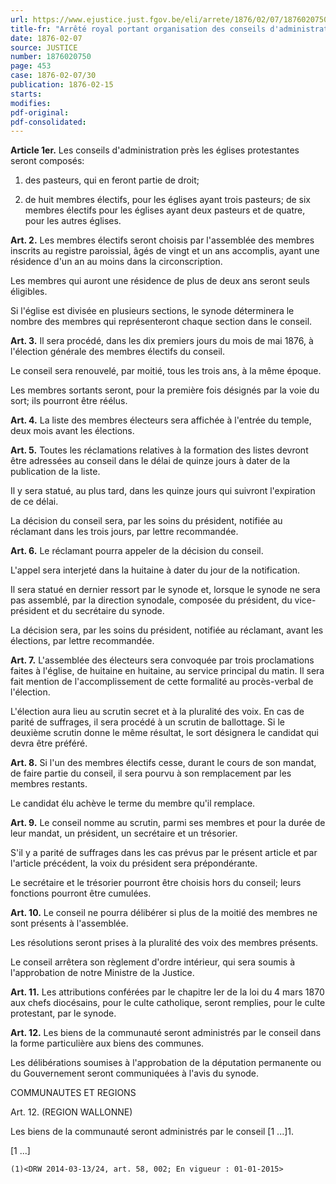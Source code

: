 ```yaml
---
url: https://www.ejustice.just.fgov.be/eli/arrete/1876/02/07/1876020750/justel
title-fr: "Arrêté royal portant organisation des conseils d'administration près les églises protestantes du culte évangélique. (NOTE 1 : Abrogé pour la Communauté flamande pour les matières réglées par AGF 2004-05-07/04, art. 275, 7°; En vigueur : 01-03-2005) (NOTE 2 : Abrogé pour la Communauté germanophone pour les domaines régis par DCG 2008-05-19/39, art. 42, 6°; En vigueur : 01-01-2009) (NOTE : Consultation des versions antérieures à partir du 04-04-2014 et mise à jour au 04-04-2014)"
date: 1876-02-07
source: JUSTICE
number: 1876020750
page: 453
case: 1876-02-07/30
publication: 1876-02-15
starts:
modifies:
pdf-original:
pdf-consolidated:
---
```


**Article 1er.** Les conseils d'administration près les églises protestantes seront composés:

1. des pasteurs, qui en feront partie de droit;

2. de huit membres électifs, pour les églises ayant trois pasteurs; de six membres électifs pour les églises ayant deux pasteurs et de quatre, pour les autres églises.

**Art. 2.** Les membres électifs seront choisis par l'assemblée des membres inscrits au registre paroissial, âgés de vingt et un ans accomplis, ayant une résidence d'un an au moins dans la circonscription.

Les membres qui auront une résidence de plus de deux ans seront seuls éligibles.

Si l'église est divisée en plusieurs sections, le synode déterminera le nombre des membres qui représenteront chaque section dans le conseil.

**Art. 3.** Il sera procédé, dans les dix premiers jours du mois de mai 1876, à l'élection générale des membres électifs du conseil.

Le conseil sera renouvelé, par moitié, tous les trois ans, à la même époque.

Les membres sortants seront, pour la première fois désignés par la voie du sort; ils pourront être réélus.

**Art. 4.** La liste des membres électeurs sera affichée à l'entrée du temple, deux mois avant les élections.

**Art. 5.** Toutes les réclamations relatives à la formation des listes devront être adressées au conseil dans le délai de quinze jours à dater de la publication de la liste.

Il y sera statué, au plus tard, dans les quinze jours qui suivront l'expiration de ce délai.

La décision du conseil sera, par les soins du président, notifiée au réclamant dans les trois jours, par lettre recommandée.

**Art. 6.** Le réclamant pourra appeler de la décision du conseil.

L'appel sera interjeté dans la huitaine à dater du jour de la notification.

Il sera statué en dernier ressort par le synode et, lorsque le synode ne sera pas assemblé, par la direction synodale, composée du président, du vice-président et du secrétaire du synode.

La décision sera, par les soins du président, notifiée au réclamant, avant les élections, par lettre recommandée.

**Art. 7.** L'assemblée des électeurs sera convoquée par trois proclamations faites à l'église, de huitaine en huitaine, au service principal du matin. Il sera fait mention de l'accomplissement de cette formalité au procès-verbal de l'élection.

L'élection aura lieu au scrutin secret et à la pluralité des voix. En cas de parité de suffrages, il sera procédé à un scrutin de ballottage. Si le deuxième scrutin donne le même résultat, le sort désignera le candidat qui devra être préféré.

**Art. 8.** Si l'un des membres électifs cesse, durant le cours de son mandat, de faire partie du conseil, il sera pourvu à son remplacement par les membres restants.

Le candidat élu achève le terme du membre qu'il remplace.

**Art. 9.** Le conseil nomme au scrutin, parmi ses membres et pour la durée de leur mandat, un président, un secrétaire et un trésorier.

S'il y a parité de suffrages dans les cas prévus par le présent article et par l'article précédent, la voix du président sera prépondérante.

Le secrétaire et le trésorier pourront être choisis hors du conseil; leurs fonctions pourront être cumulées.

**Art. 10.** Le conseil ne pourra délibérer si plus de la moitié des membres ne sont présents à l'assemblée.

Les résolutions seront prises à la pluralité des voix des membres présents.

Le conseil arrêtera son règlement d'ordre intérieur, qui sera soumis à l'approbation de notre Ministre de la Justice.

**Art. 11.** Les attributions conférées par le chapitre Ier de la loi du 4 mars 1870 aux chefs diocésains, pour le culte catholique, seront remplies, pour le culte protestant, par le synode.

**Art. 12.** Les biens de la communauté seront administrés par le conseil dans la forme particulière aux biens des communes.

Les délibérations soumises à l'approbation de la députation permanente ou du Gouvernement seront communiquées à l'avis du synode.

COMMUNAUTES ET REGIONS

Art. 12. (REGION WALLONNE)

Les biens de la communauté seront administrés par le conseil [1 ...]1.

[1 ...]

`(1)<DRW 2014-03-13/24, art. 58, 002; En vigueur : 01-01-2015>`


